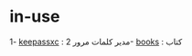 # in-use

1- [keepassxc](https://github.com/keepassxreboot/keepassxc) : مدير كلمات مرور
2- [books](https://ebookfoundation.github.io/free-programming-books/) : كتاب




